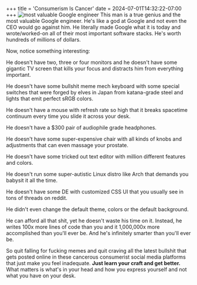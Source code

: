 +++
title = 'Consumerism Is Cancer'
date = 2024-07-01T14:32:22-07:00
+++
![most valuable Google engineer](/img/dump/google-chad.jpg)
This man is a true genius and the most valuable Google engineer. He's like a god at Google and not even the CEO would go against him. He literally made Google what it is today and wrote/worked-on all of their most important software stacks. He's worth hundreds of millions of dollars.

Now, notice something interesting:

He doesn't  have two, three or four monitors and he doesn't have some gigantic TV screen that kills your focus and distracts him from everything important.

He doesn't have some bullshit meme mech keyboard with some special switches that were forged by elves in Japan from katana-grade steel and lights that emit perfect sRGB colors.

He doesn't have a mouse with refresh rate so high that it breaks spacetime continuum every time you slide it across your desk.

He doesn't have a $300 pair of audiophile grade headphones.

He doesn't have some super-expensive chair with all kinds of knobs and adjustments that can even massage your prostate.

He doesn't have some tricked out text editor with million different features and colors.

He doesn't run some super-autistic Linux distro like Arch that demands you babysit it all the time.

He doesn't have some DE with customized CSS UI that you usually see in tons of threads on reddit.

He didn't even change the default theme, colors or the default background.

He can afford all that shit, yet he doesn't waste his time on it. Instead, he writes 100x more lines of code than you and it 1,000,000x more accomplished than you'll ever be. And he's infinitely smarter than you'll ever be.

So quit falling for fucking memes and quit craving all the latest bullshit that gets posted online in these cancerous consumerist social media platforms that just make you feel inadequate. **Just learn your craft and get better.** What matters is what's in your head and how you express yourself and not what you have on your desk.
